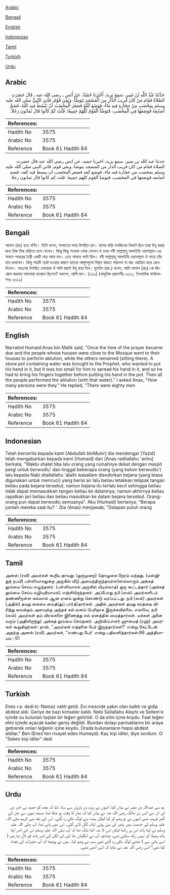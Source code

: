 [Arabic](#arabic)

[Bengali](#bengali)

[English](#english)

[Indonesian](#indonesian)

[Tamil](#tamil)

[Turkish](#turkish)

[Urdu](#urdu)

## Arabic


<div dir="rtl" lang="ar" style={{fontSize:'larger',backgroundColor:'#f8f9fa',padding:20}}>
حَدَّثَنَا عَبْدُ اللَّهِ بْنُ مُنِيرٍ، سَمِعَ يَزِيدَ، أَخْبَرَنَا حُمَيْدٌ، عَنْ أَنَسٍ ـ رضى الله عنه ـ قَالَ حَضَرَتِ الصَّلاَةُ فَقَامَ مَنْ كَانَ قَرِيبَ الدَّارِ مِنَ الْمَسْجِدِ يَتَوَضَّأُ، وَبَقِيَ قَوْمٌ، فَأُتِيَ النَّبِيُّ صلى الله عليه وسلم بِمِخْضَبٍ مِنْ حِجَارَةٍ فِيهِ مَاءٌ، فَوَضَعَ كَفَّهُ فَصَغُرَ الْمِخْضَبُ أَنْ يَبْسُطَ فِيهِ كَفَّهُ، فَضَمَّ أَصَابِعَهُ فَوَضَعَهَا فِي الْمِخْضَبِ، فَتَوَضَّأَ الْقَوْمُ كُلُّهُمْ جَمِيعًا‏.‏ قُلْتُ كَمْ كَانُوا قَالَ ثَمَانُونَ رَجُلاً‏.‏
</div>
<div style={{backgroundColor:'#f8f9fa',padding:20, marginBottom: 10}}><table> <thead> <tr> <th>References:</th> <th></th> </tr> </thead> <tbody><tr><td>Hadith No</td><td>3575</td></tr><tr><td>Arabic No</td><td>3575</td></tr><tr><td>Reference</td><td>Book 61 Hadith 84</td></tr></tbody></table></div>


<div dir="rtl" lang="ar" style={{fontSize:'larger',backgroundColor:'#f8f9fa',padding:20}}>
حدثنا عبد الله بن منير، سمع يزيد، اخبرنا حميد، عن انس رضى الله عنه قال حضرت الصلاة فقام من كان قريب الدار من المسجد يتوضا، وبقي قوم، فاتي النبي صلى الله عليه وسلم بمخضب من حجارة فيه ماء، فوضع كفه فصغر المخضب ان يبسط فيه كفه، فضم اصابعه فوضعها في المخضب، فتوضا القوم كلهم جميعا. قلت كم كانوا قال ثمانون رجلا
</div>
<div style={{backgroundColor:'#f8f9fa',padding:20, marginBottom: 10}}><table> <thead> <tr> <th>References:</th> <th></th> </tr> </thead> <tbody><tr><td>Hadith No</td><td>3575</td></tr><tr><td>Arabic No</td><td>3575</td></tr><tr><td>Reference</td><td>Book 61 Hadith 84</td></tr></tbody></table></div>

## Bengali


<div dir="ltr" lang="bn" style={{fontSize:'larger',backgroundColor:'#f8f9fa',padding:20}}>
আনাস (রাঃ) হতে বর্ণিত। তিনি বলেন, সালাতের সময় উপস্থিত হল। যাদের বাড়ি মসজিদের নিকটে ছিল তারা উযূ করার জন্য নিজ নিজ বাড়িতে চলে গেলেন। কিন্তু কিছু সংখ্যক লোক গেলেন না তখন নবী সাল্লাল্লাহু আলাইহি ওয়াসাল্লাম-এর সামনে পাথরের তৈরী একটি পাত্র আনা হল। এতে সামান্য পানি ছিল। নবী সাল্লাল্লাহু আলাইহি ওয়াসাল্লাম ঐ পাত্রে তাঁর হাত রাখলেন। কিন্তু পাত্রটি ছোট্ট হওয়ার কারণে হাতের আঙ্গুলগুলো বিস্তৃত করতে পারলেন না বরং একত্রিত করে রেখে দিলেন। অতঃপর উপস্থিত লোকেরা ঐ পানি দ্বারাই উযূ করে নিল। হুমাইদ (রহ.) বলেন, আমি আনাস (রাঃ)-কে জিজ্ঞেস করলাম আপনারা কতজন ছিলেন? বললেন, আশি জন। (১৬৯) (আধুনিক প্রকাশনীঃ ৩৩১১, ইসলামিক ফাউন্ডেশনঃ ৩৩১৯)
</div>
<div style={{backgroundColor:'#f8f9fa',padding:20, marginBottom: 10}}><table> <thead> <tr> <th>References:</th> <th></th> </tr> </thead> <tbody><tr><td>Hadith No</td><td>3575</td></tr><tr><td>Arabic No</td><td>3575</td></tr><tr><td>Reference</td><td>Book 61 Hadith 84</td></tr></tbody></table></div>

## English


<div dir="ltr" lang="en" style={{fontSize:'larger',backgroundColor:'#f8f9fa',padding:20}}>
Narrated Humaid:Anas bin Malik said, "Once the time of the prayer became due and the people whose houses were close to the Mosque went to their houses to perform ablution, while the others remained (sitting there). A stone pot containing water was brought to the Prophet, who wanted to put his hand in it, but It was too small for him to spread his hand in it, and so he had to bring his fingers together before putting his hand in the pot. Then all the people performed the ablution (with that water)." I asked Anas, "How many persons were they." He replied, "There were eighty men
</div>
<div style={{backgroundColor:'#f8f9fa',padding:20, marginBottom: 10}}><table> <thead> <tr> <th>References:</th> <th></th> </tr> </thead> <tbody><tr><td>Hadith No</td><td>3575</td></tr><tr><td>Arabic No</td><td>3575</td></tr><tr><td>Reference</td><td>Book 61 Hadith 84</td></tr></tbody></table></div>

## Indonesian


<div dir="ltr" lang="id" style={{fontSize:'larger',backgroundColor:'#f8f9fa',padding:20}}>
Telah bercerita kepada kami [Abdullah binMunir] dia mendengar [Yazid] telah mengabarkan kepada kami [Humaid] dari [Anas radliallahu 'anhu] berkata; "Waktu shalat tiba lalu orang yang rumahnya dekat dengan masjid pergi untuk berwudlu' dan tinggal beberapa orang (yang belum berwudlu') lalu kepada Nabi shallallahu 'alaihi wasallam disodorkan bejana (yang biasa digunakan untuk mencuci) yang berisi air lalu beliau letakkan telapak tangan beliau pada bejana tersebut, namun bejana itu terlalu kecil sehingga beliau tidak dapat memasukkan tangan beliau ke dalamnya, namun akhirnya beliau rapatkan jari beliau dan beliau masukkan ke dalam bejana tersebut. Orang-orang pun dapat berwudlu semuanya". Aku (Humaid) bertanya; "Berapa jumlah mereka saat itu? '. Dia (Anas) menjawab; "Delapan puluh orang
</div>
<div style={{backgroundColor:'#f8f9fa',padding:20, marginBottom: 10}}><table> <thead> <tr> <th>References:</th> <th></th> </tr> </thead> <tbody><tr><td>Hadith No</td><td>3575</td></tr><tr><td>Arabic No</td><td>3575</td></tr><tr><td>Reference</td><td>Book 61 Hadith 84</td></tr></tbody></table></div>

## Tamil


<div dir="ltr" lang="ta" style={{fontSize:'larger',backgroundColor:'#f8f9fa',padding:20}}>
அனஸ் (ரலி) அவர்கள் கூறிய தாவது: (ஒருமுறை) தொழுகை நேரம் வந்தது. (மஸ்ஜிதுந் நபவீ) பள்ளிவாசலுக்கு அருகில் வீடு அமைந்திருந்தவர்களெல்லாரும் அங்கத் தூய்மை செய்ய எழுந்தனர். (பள்ளிவாசல் அருகில் வீடில்லாத) ஒரு கூட்டத்தார் (அங்கத் தூய்மை செய்ய வழியறியாமல்) எஞ்சியிருந்தனர். அப்போது நபி (ஸல்) அவர்களிடம் தண்ணீருள்ள கல்லால் ஆன ஏனம் ஒன்று கொண்டு வரப்பட்டது. நபி (ஸல்) அவர்கள் (அதில்) தமது கையை வைத்(துப் பார்த்)தார்கள். அதில் அவர்கள் தமது கரத்தை விரித்து வைக்கும் அளவுக்கு அந்தக் கல் ஏனம் பெரிதாக இருக்கவில்லை. எனவே, நபி (ஸல்) அவர்கள் தம் விரல்களை இணைத்து கல் ஏனத்தில் வைத்தார்கள். மக்கள் அனை வரும் (அதிலிருந்து) அங்கத் தூய்மை செய்தனர். அறிவிப்பாளர் ஹுமைத் (ரஹ்) அவர்கள் கூறுகிறார்கள்: நான், “அவர்கள் எத்தனை பேர் இருந்தார்கள்?' என்று கேட்டேன். அதற்கு அனஸ் (ரலி) அவர்கள், “எண்பது பேர்' என்று பதிலளித்தார்கள்.88 அத்தியாயம் : 61
</div>
<div style={{backgroundColor:'#f8f9fa',padding:20, marginBottom: 10}}><table> <thead> <tr> <th>References:</th> <th></th> </tr> </thead> <tbody><tr><td>Hadith No</td><td>3575</td></tr><tr><td>Arabic No</td><td>3575</td></tr><tr><td>Reference</td><td>Book 61 Hadith 84</td></tr></tbody></table></div>

## Turkish


<div dir="ltr" lang="tr" style={{fontSize:'larger',backgroundColor:'#f8f9fa',padding:20}}>
Enes r.a. dedi ki: Namaz vakti geldi. Evi mescide yakın olan kalktı ve gidip abdest aldı. Geriye de bazı kimseler kaldı. Nebi Sallallahu Aleyhi ve Sellem'e içinde su bulunan taştan bir leğen getirildi. O da elini içine koydu. Faat leğen elini içinde açacak kadar geniş değildi. Bundan dolayı parmaklarını bir araya getirerek onları leğenin içine koydu. Orada bulunanların hepsi abdest aldılar." Ben (Enes'ten rivayet eden Humeyd): Kaç kişi idiler, diye sordum. O: "Seken kişi idiler" dedi
</div>
<div style={{backgroundColor:'#f8f9fa',padding:20, marginBottom: 10}}><table> <thead> <tr> <th>References:</th> <th></th> </tr> </thead> <tbody><tr><td>Hadith No</td><td>3575</td></tr><tr><td>Arabic No</td><td>3575</td></tr><tr><td>Reference</td><td>Book 61 Hadith 84</td></tr></tbody></table></div>

## Urdu


<div dir="rtl" lang="ur" style={{fontSize:'larger',backgroundColor:'#f8f9fa',padding:20}}>
ہم سے عبداللہ بن منیر نے بیان کیا، انہوں نے یزید بن ہارون سے سنا، کہا کہ مجھ کو حمید نے خبر دی اور ان سے انس بن مالک رضی اللہ عنہ نے بیان کیا کہ نماز کا وقت ہو چکا تھا، مسجد نبوی سے جن کے گھر قریب تھے انہوں نے تو وضو کر لیا لیکن بہت سے لوگ باقی رہ گئے۔ اس کے بعد نبی کریم صلی اللہ علیہ وسلم کی خدمت میں پتھر کی بنی ہوئی ایک لگن لائی گئی۔ اس میں پانی تھا، آپ صلی اللہ علیہ وسلم نے اپنا ہاتھ اس پر رکھا لیکن اس کا منہ اتنا تنگ تھا کہ آپ صلی اللہ علیہ وسلم اس کے اندر اپنا ہاتھ پھیلا کر نہیں رکھ سکتے تھے، چنانچہ آپ نے انگلیاں ملا لیں اور لگن کے اندر ہاتھ کو ڈال دیا پھر ( اسی پانی سے ) جتنے لوگ باقی رہ گئے تھے سب نے وضو کیا۔ میں نے پوچھا کہ آپ حضرات کی تعداد کیا تھی؟ انس رضی اللہ عنہ نے بتایا کہ اسّی آدمی تھے۔
</div>
<div style={{backgroundColor:'#f8f9fa',padding:20, marginBottom: 10}}><table> <thead> <tr> <th>References:</th> <th></th> </tr> </thead> <tbody><tr><td>Hadith No</td><td>3575</td></tr><tr><td>Arabic No</td><td>3575</td></tr><tr><td>Reference</td><td>Book 61 Hadith 84</td></tr></tbody></table></div>